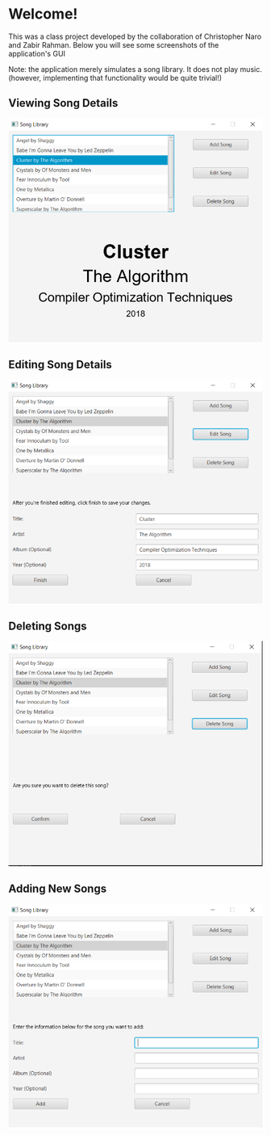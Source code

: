 # Welcome!
This was a class project developed by the collaboration of Christopher Naro and Zabir Rahman. Below you will see some screenshots of the application's GUI

Note: the application merely simulates a song library. It does not play music.
(however, implementing that functionality would be quite trivial!)


## Viewing Song Details
![view song details](https://github.com/cnaro1996/songlib/blob/master/img/1.PNG)

## Editing Song Details
![view song details](https://github.com/cnaro1996/songlib/blob/master/img/2.PNG)

## Deleting Songs
![view song details](https://github.com/cnaro1996/songlib/blob/master/img/3.PNG)

## Adding New Songs
![view song details](https://github.com/cnaro1996/songlib/blob/master/img/4.PNG)
